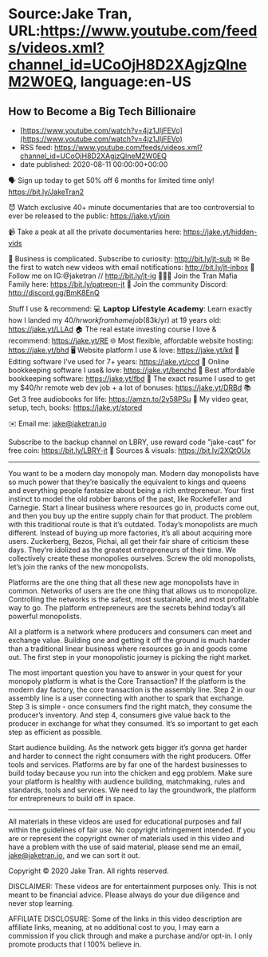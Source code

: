 # Source:Jake Tran, URL:https://www.youtube.com/feeds/videos.xml?channel_id=UCoOjH8D2XAgjzQlneM2W0EQ, language:en-US

## How to Become a Big Tech Billionaire
 - [https://www.youtube.com/watch?v=4jz1JIjFEVo](https://www.youtube.com/watch?v=4jz1JIjFEVo)
 - RSS feed: https://www.youtube.com/feeds/videos.xml?channel_id=UCoOjH8D2XAgjzQlneM2W0EQ
 - date published: 2020-08-11 00:00:00+00:00

🗣️ Sign up today to get 50% off 6 months for limited time only! https://bit.ly/JakeTran2

😈 Watch exclusive 40+ minute documentaries that are too controversial to ever be released to the public: https://jake.yt/join 

📹 Take a peak at all the private documentaries here: https://jake.yt/hidden-vids

🎥 Business is complicated. Subscribe to curiosity: http://bit.ly/jt-sub
✉ Be the first to watch new videos with email notifications: http://bit.ly/jt-inbox
📸 Follow me on IG:@jaketran // http://bit.ly/jt-ig
👨👦👦 Join the Tran Mafia Family here: https://bit.ly/patreon-jt
💬 Join the community Discord: http://discord.gg/BmK8EnQ

Stuff I use & recommend:
💻 𝗟𝗮𝗽𝘁𝗼𝗽 𝗟𝗶𝗳𝗲𝘀𝘁𝘆𝗹𝗲 𝗔𝗰𝗮𝗱𝗲𝗺𝘆: Learn exactly how I landed my $40/hr work from home job ($83k/yr) at 19 years old: https://jake.yt/LLAd
🏠 The real estate investing course I love & recommend: https://jake.yt/RE
🌐 Most flexible, affordable website hosting: https://jake.yt/bhd
🖥️ Website platform I use & love: https://jake.yt/kd
💽 Editing software I've used for 7+ years: https://jake.yt/ccd
📒 Online bookkeeping software I use& love: https://jake.yt/benchd 
🧾 Best affordable bookkeeping software: https://jake.yt/fbd
📜 The exact resume I used to get my $40/hr remote web dev job + a lot of bonuses: https://jake.yt/DRBd
📚 Get 3 free audiobooks for life: https://amzn.to/2v58PSu
🎥 My video gear, setup, tech, books: https://jake.yt/stored

✉️ Email me: jake@jaketran.io

Subscribe to the backup channel on LBRY, use reward code "jake-cast" for free coin: https://bit.ly/LBRY-jt
📰 Sources & visuals: https://bit.ly/2XQtOUx

-----------------------
You want to be a modern day monopoly man. Modern day monopolists have so much power that they’re basically the equivalent to kings and queens and everything people fantasize about being a rich entrepreneur. Your first instinct to model the old robber barons of the past, like Rockefeller and Carnegie. Start a linear business where resources go in, products come out, and then you buy up the entire supply chain for that product. The problem with this traditional route is that it’s outdated. Today’s monopolists are much different. Instead of buying up more factories, it’s all about acquiring more users. Zuckerberg, Bezos, Pichai, all get their fair share of criticism these days. They’re idolized as the greatest entrepreneurs of their time. We collectively create these monopolies ourselves. Screw the old monopolists, let’s join the ranks of the new monopolists. 

Platforms are the one thing that all these new age monopolists have in common. Networks of users are the one thing that allows us to monopolize. Controlling the networks is the safest, most sustainable, and most profitable way to go. The platform entrepreneurs are the secrets behind today’s all powerful monopolists.

All a platform is a network where producers and consumers can meet and exchange value. Building one and getting it off the ground is much harder than a traditional linear business where resources go in and goods come out. The first step in your monopolistic journey is picking the right market.

The most important question you have to answer in your quest for your monopoly platform is what is the Core Transaction? If the platform is the modern day factory, the core transaction is the assembly line. Step 2 in our assembly line is a user connecting with another to spark that exchange. Step 3 is simple - once consumers find the right match, they consume the producer’s inventory. And step 4, consumers give value back to the producer in exchange for what they consumed. It’s so important to get each step as efficient as possible.

Start audience building. As the network gets bigger it’s gonna get harder and harder to connect the right consumers with the right producers. Offer tools and services. Platforms are by far one of the hardest businesses to build today because you run into the chicken and egg problem. Make sure your platform is healthy with audience building, matchmaking, rules and standards, tools and services. We need to lay the groundwork, the platform for entrepreneurs to build off in space. 

-----------------------

All materials in these videos are used for educational purposes and fall within the guidelines of fair use. No copyright infringement intended. If you are or represent the copyright owner of materials used in this video and have a problem with the use of said material, please send me an email, jake@jaketran.io, and we can sort it out.

Copyright © 2020 Jake Tran. All rights reserved.

DISCLAIMER: These videos are for entertainment purposes only. This is not meant to be financial advice. Please always do your due diligence and never stop learning.

AFFILIATE DISCLOSURE: Some of the links in this video description are affiliate links, meaning, at no additional cost to you, I may earn a commission if you click through and make a purchase and/or opt-in. I only promote products that I 100% believe in.

